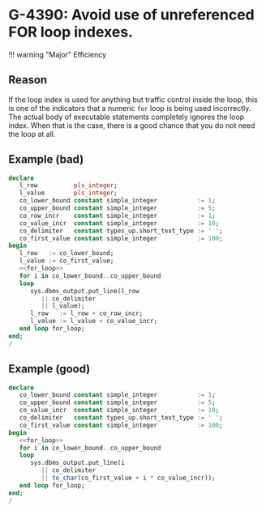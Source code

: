 # G-4390: Avoid use of unreferenced FOR loop indexes.

!!! warning "Major"
    Efficiency

## Reason

If the loop index is used for anything but traffic control inside the loop, this is one of the indicators that a numeric `for` loop is being used incorrectly. The actual body of executable statements completely ignores the loop index. When that is the case, there is a good chance that you do not need the loop at all.

## Example (bad)

``` sql hl_lines="14"
declare
   l_row          pls_integer;
   l_value        pls_integer;
   co_lower_bound constant simple_integer           := 1;
   co_upper_bound constant simple_integer           := 5;
   co_row_incr    constant simple_integer           := 1;
   co_value_incr  constant simple_integer           := 10;
   co_delimiter   constant types_up.short_text_type := ' ';
   co_first_value constant simple_integer           := 100;
begin
   l_row   := co_lower_bound;
   l_value := co_first_value;
   <<for_loop>>
   for i in co_lower_bound..co_upper_bound
   loop
      sys.dbms_output.put_line(l_row
         || co_delimiter
         || l_value);
      l_row   := l_row + co_row_incr;
      l_value := l_value + co_value_incr;
   end loop for_loop;
end;
/
```

## Example (good)

``` sql hl_lines="9 13"
declare
   co_lower_bound constant simple_integer           := 1;
   co_upper_bound constant simple_integer           := 5;
   co_value_incr  constant simple_integer           := 10;
   co_delimiter   constant types_up.short_text_type := ' ';
   co_first_value constant simple_integer           := 100;
begin
   <<for_loop>>
   for i in co_lower_bound..co_upper_bound
   loop
      sys.dbms_output.put_line(i
         || co_delimiter
         || to_char(co_first_value + i * co_value_incr));
   end loop for_loop;
end;
/
```